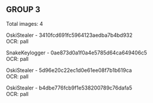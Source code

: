 ## GROUP 3
Total images: 4  

OskiStealer - 3410fcd691fc5964123aedba7b4bd932  
OCR: pall  

SnakeKeylogger - 0ae873d0a1f0a4e5785d64ca649406c5  
OCR: pall  

OskiStealer - 5d96e20c22ec1d0e61ee08f7b1b619ca  
OCR: pall  

OskiStealer - b4dbe776fcb9f1e538200789c76dafa5  
OCR: pall  

